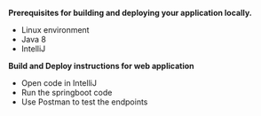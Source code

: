 <p><b>Prerequisites for building and deploying your application locally.</b></p>
<ul>
<li>Linux environment</li>
<li>Java 8</li>
<li>IntelliJ</li>
</ul>
<p><b>Build and Deploy instructions for web application</b></p>
<ul>
<li>Open code in IntelliJ</li>
<li>Run the springboot code</li>
<li>Use Postman to test the endpoints</li>
</ul>

